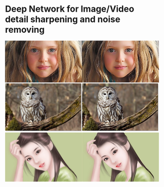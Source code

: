 # Deep Network for Image/Video detail sharpening and noise removing
![](./sources/enhance_1%20(2).jpg)
![](./sources/enhance_1%20(1).jpg)
![](./sources/enhance_1%20(3).jpg)
